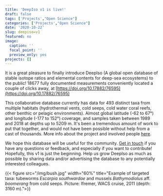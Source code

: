 ```yaml
---
title: 'DeepIso v1 is live!'
draft: false
tags: ['Projects',"Open Science"]
categories: ['Projects',"Open Science"]
date: '2020-10-22'
slug: deepiso=v1
featured: no
image:
  caption: ''
  focal_point: ''
  preview_only: yes
projects: []
---
```

It is a great pleasure to finally introduce DeepIso (A global open database of stable isotope ratios and elemental contents for deep-sea ecosystems) to the public! 18677 fully documented measurements conveniently located a couple of clicks away, at [https://doi.org/10.17882/76595](https://doi.org/10.17882/76595)

This collaborative database currently has data for 493 distinct taxa from multiple habitats (hydrothermal vents, cold seeps, cold water coral reefs, other benthic or pelagic environments). Almost global latitude (-62 to 67°) and longitude (-177 to 152°) coverage, and samples taken between 1989 and 2018 at depths up to 5209 m. It's been a tremendous amount of work to put that together, and would not have been possible without help from a cast of thousands. More info about the project and involved people [here](/deepiso/).

We hope this database will be useful for the community. [Get in touch](/#contact/) if you have any questions or feedback, and especially if you want to contribute! Hopefully, this v1 is just the beginning. Help us grow DeepIso as much as possible by sharing data and/or advertising the database to any potentially interested colleagues.

{{< figure src="/img/bush.jpg" width="60%" title="Example of targeted taxa: tubeworms *Escarpia southwardae* and mussels *Bathymodiolus* aff. *boomerang* from cold seeps. Picture: Ifremer, WACS cruise, 2011 (depth: 3160 m).">}}
